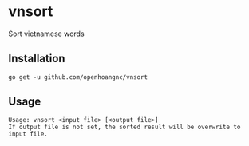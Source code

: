 # vnsort
Sort vietnamese words

## Installation

    go get -u github.com/openhoangnc/vnsort

## Usage
```
Usage: vnsort <input file> [<output file>]
If output file is not set, the sorted result will be overwrite to input file.
```
